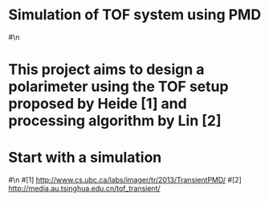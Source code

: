 # Simulation of TOF system using PMD
#\n
# This project aims to design a polarimeter using the TOF setup proposed by Heide [1] and processing algorithm by Lin [2]
# Start with a simulation
#\n
#[1] http://www.cs.ubc.ca/labs/imager/tr/2013/TransientPMD/
#[2] http://media.au.tsinghua.edu.cn/tof_transient/
